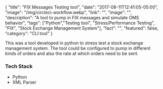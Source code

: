 {
"title": "FIX Messages Testing tool",
"date": "2017-08-11T12:41:05-05:00",
"image": "/img/circleci-workflow.webp",
"link": "",
"image": "",
"description": "A tool to pump in FIX messages and simulate OMS behavior",
"tags": ["Python","Testing tool", "Stress/Performance Testing", "FIX", "Stock Exchange Management System"],
"fact": "",
"featured": false,
"category": "CLI tool"
}

This was a tool developed in python to stress test a stock exchange management system. The tool could be configured to pump in different kinds of orders and also the rate at which orders need to be sent.

### Tech Stack

- Python
- XML Parser
